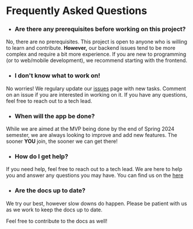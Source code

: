 # Frequently Asked Questions

- ### **Are there any prerequisites before working on this project?**

No, there are no prerequisites. This project is open to anyone who is willing to learn and contribute. **However,** our backend issues tend to be more complex and require a bit more experience. If you are new to programming (or to web/mobile development), we recommend starting with the frontend.

- ### **I don't know what to work on!**

No worries! We regulary update our [issues](https://github.com/ufosc/OSC-Proximity-Chat-App/issues) page with new tasks. Comment on an issue if you are interested in working on it. If you have any questions, feel free to reach out to a tech lead.

- ### **When will the app be done?**

While we are aimed at the MVP being done by the end of Spring 2024 semester, we are always looking to improve and add new features. The sooner **YOU** join, the sooner we can get there!

- ### **How do I get help?**

If you need help, feel free to reach out to a tech lead. We are here to help you and answer any questions you may have. You can find us on the [here](/contact.md)

- ### **Are the docs up to date?**

We try our best, however slow downs do happen. Please be patient with us as we work to keep the docs up to date.

Feel free to contribute to the docs as well!